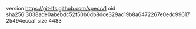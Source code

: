 version https://git-lfs.github.com/spec/v1
oid sha256:3038ade0abebdc52f50b0db8dce329ac19b8a6472267e0edc9961725494eccaf
size 4483
